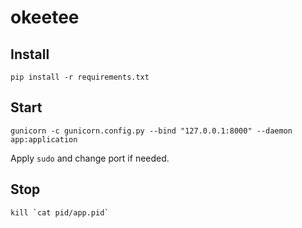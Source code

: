 # okeetee

## Install

```
pip install -r requirements.txt
```

## Start

```
gunicorn -c gunicorn.config.py --bind "127.0.0.1:8000" --daemon app:application

```

Apply `sudo` and change port if needed.

## Stop

```
kill `cat pid/app.pid`
```
